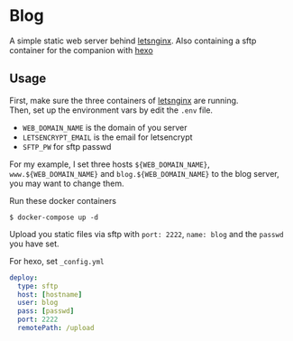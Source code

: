 # Blog

A simple static web server behind [letsnginx](https://github.com/xiayyu/dockerfiles/tree/master/letsnginx). Also containing a sftp container for the companion with [hexo](https://github.com/hexojs/hexo)

## Usage

First, make sure the three containers of [letsnginx](https://github.com/xiayyu/dockerfiles/tree/master/letsnginx) are running.  
Then, set up the environment vars by edit the `.env` file.
* `WEB_DOMAIN_NAME` is the domain of you server
* `LETSENCRYPT_EMAIL` is the email for letsencrypt
* `SFTP_PW` for sftp passwd

For my example, I set three hosts `${WEB_DOMAIN_NAME}`, `www.${WEB_DOMAIN_NAME}` and `blog.${WEB_DOMAIN_NAME}` to the blog server, you may want to change them.

Run these docker containers
```
$ docker-compose up -d
```
Upload you static files via sftp with `port: 2222`, `name: blog` and the `passwd` you have set.  

For hexo, set `_config.yml`
```yml
deploy:
  type: sftp
  host: [hostname]
  user: blog
  pass: [passwd]
  port: 2222
  remotePath: /upload
```